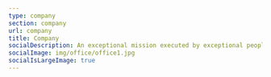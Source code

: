 ```yaml
---
type: company
section: company
url: company
title: Company
socialDescription: An exceptional mission executed by exceptional people
socialImage: img/office/office1.jpg
socialIsLargeImage: true
---
```


